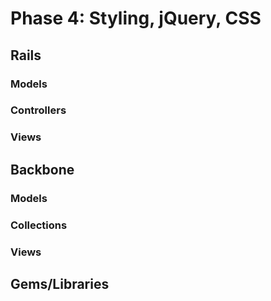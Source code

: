 # Phase 4: Styling, jQuery, CSS

## Rails
### Models

### Controllers

### Views

## Backbone
### Models

### Collections


### Views

## Gems/Libraries
